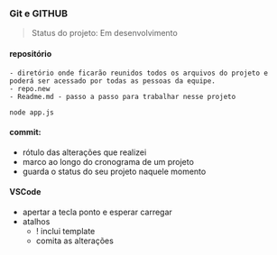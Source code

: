 ### Git e GITHUB

> Status do projeto: Em desenvolvimento

#### repositório
	- diretório onde ficarão reunidos todos os arquivos do projeto e poderá ser acessado por todas as pessoas da equipe.
	- repo.new
	- Readme.md - passo a passo para trabalhar nesse projeto
	
```
node app.js
```
	
#### commit: 
- rótulo das alterações que realizei
- marco ao longo do cronograma de um projeto
- guarda o status do seu projeto naquele momento

#### VSCode
- apertar a tecla ponto e esperar carregar
- atalhos
	-  ! inclui template
	-  comita as alterações
